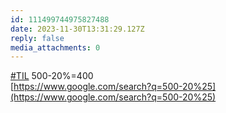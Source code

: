 ```yaml
---
id: 111499744975827488
date: 2023-11-30T13:31:29.127Z
reply: false
media_attachments: 0
---
```


[#TIL](https://e5n.cc/tags/TIL) 500-20%=400   
[https://www.google.com/search?q=500-20%25](https://www.google.com/search?q=500-20%25)

